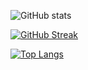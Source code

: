 ![GitHub stats](https://github-readme-stats.vercel.app/api?username=sulemvn&show=reviews,prs_merged&hide=contribs&theme=tokyonight)

[![GitHub Streak](http://github-readme-streak-stats.herokuapp.com?user=sulemvn&theme=tokyonight)](https://git.io/streak-stats)

[![Top Langs](https://github-readme-stats.vercel.app/api/top-langs/?username=sulemvn&theme=tokyonight)](https://github.com/anuraghazra/github-readme-stats) 



